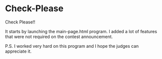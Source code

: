 # Check-Please


Check Please!!


It starts by launching the main-page.html program.  I added a lot of features that were not required on the contest announcement. 

 



P.S.  I worked very hard on this program and I hope the judges can appreciate it. 
